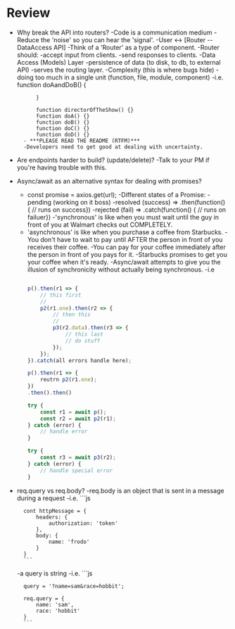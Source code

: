 # Review

- Why break the API into routers?
    -Code is a communication medium
    -Reduce the 'noise' so you can hear the 'signal'.
    -User <-> [Router -- DataAccess API]
    -Think of a 'Router' as a type of component.
    -Router should:
        -accept input from clients.
        -send responses to clients.
    -Data Access (Models) Layer
        -persistence of data (to disk, to db, to external API)
        -serves the routing layer.
    -Complexity (this is where bugs hide)
        -doing too much in a single unit (function, file, module, component)
        -i.e. 
            function doAandDoB() {

            }

            function directorOfTheShow() {}
            function doA() {}
            function doB() {}
            function doC() {}
            function doD() {}
        - ***PLEASE READ THE README (RTFM)***
        -Developers need to get good at dealing with uncertainty.
- Are endpoints harder to build? (update/delete)?
    -Talk to your PM if you're having trouble with this.
- Async/await as an alternative syntax for dealing with promises?
    - const promise = axios.get(url);
        -Different states of a Promise:
            -pending (working on it boss)
            -resolved (success) => .then(function() { // runs on success})
            -rejected (fail) =>    .catch(function() { // runs on failuer})
    -'synchronous' is like when you must wait until the guy in front of you at Walmart checks out COMPLETELY.
    - 'asynchronous' is like when you purchase a coffee from Starbucks. 
        -You don't have to wait to pay until AFTER the person in front of you receives their coffee.
        -You can pay for your coffee immediately after the person in front of you pays for it.
        -Starbucks promises to get you your coffee when it's ready.
    -Async/await attempts to give you the illusion of synchronicity without actually being synchronous.
    -i.e 
        ```js

        p().then(r1 => {
            // this first
            //
            p2(r1.one).then(r2 => {
                // then this
                //
                p3(r2.data).then(r3 => {
                    // this last
                    // do stuff
                });
            });
        }).catch(all errors handle here);

        p().then(r1 => {
            reutrn p2(r1.one);
        })
        .then().then()

        try {
            const r1 = await p();
            const r2 = await p2(r1);
        } catch (error) {
            // handle error
        }

        try {
            const r3 = await p3(r2);
        } catch (error) {
            // handle special error
        }

        ```
- req.query vs req.body?
    -req.body is an object that is sent in a message during a request
    -i.e. 
        ```js

        cont httpMessage = {
            headers: {
                authorization: 'token'
            },
            body: {
                name: 'frodo'
            }
        }
        ```
    -a query is string
    -i.e. 
        ```js
        
        query = '?name=sam&race=hobbit';

        req.query = {
            name: 'sam',
            race: 'hobbit'
        }
        ```


